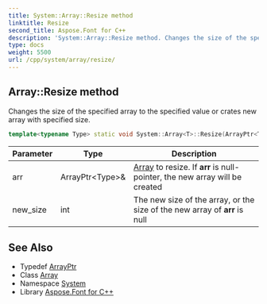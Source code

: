 ```yaml
---
title: System::Array::Resize method
linktitle: Resize
second_title: Aspose.Font for C++
description: 'System::Array::Resize method. Changes the size of the specified array to the specified value or crates new array with specified size in C++.'
type: docs
weight: 5500
url: /cpp/system/array/resize/
---
```

## Array::Resize method


Changes the size of the specified array to the specified value or crates new array with specified size.

```cpp
template<typename Type> static void System::Array<T>::Resize(ArrayPtr<Type> &arr, int new_size)
```


| Parameter | Type | Description |
| --- | --- | --- |
| arr | ArrayPtr\<Type\>\& | [Array](../) to resize. If **arr** is null-pointer, the new array will be created |
| new_size | int | The new size of the array, or the size of the new array of **arr** is null |

## See Also

* Typedef [ArrayPtr](../../arrayptr/)
* Class [Array](../)
* Namespace [System](../../)
* Library [Aspose.Font for C++](../../../)
